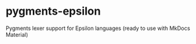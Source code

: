 # pygments-epsilon
Pygments lexer support for Epsilon languages (ready to use with MkDocs Material)
